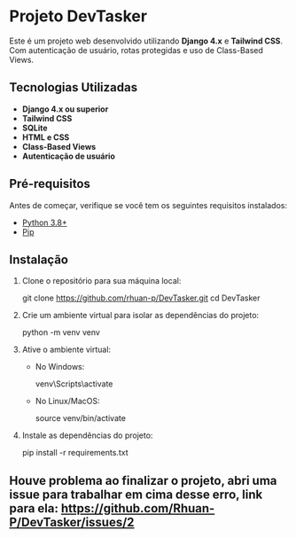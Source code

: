 # Projeto DevTasker

Este é um projeto web desenvolvido utilizando **Django 4.x** e **Tailwind CSS**. Com autenticação de usuário, rotas protegidas e uso de Class-Based Views.

## Tecnologias Utilizadas

- **Django 4.x ou superior**
- **Tailwind CSS**
- **SQLite**
- **HTML e CSS**
- **Class-Based Views**
- **Autenticação de usuário**

## Pré-requisitos

Antes de começar, verifique se você tem os seguintes requisitos instalados:

- [Python 3.8+](https://www.python.org/downloads/)
- [Pip](https://pip.pypa.io/en/stable/)

## Instalação

1. Clone o repositório para sua máquina local:

   git clone https://github.com/rhuan-p/DevTasker.git
   cd DevTasker

2. Crie um ambiente virtual para isolar as dependências do projeto:

   python -m venv venv

3. Ative o ambiente virtual:

   - No Windows:

     venv\Scripts\activate

   - No Linux/MacOS:

     source venv/bin/activate

4. Instale as dependências do projeto:

   pip install -r requirements.txt

## Houve problema ao finalizar o projeto, abri uma issue para trabalhar em cima desse erro, link para ela: https://github.com/Rhuan-P/DevTasker/issues/2

